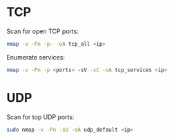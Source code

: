 # TCP

Scan for open TCP ports:
```bash
nmap -v -Pn -p- -oA tcp_all <ip>
```

Enumerate services:
```bash
nmap -v -Pn -p <ports> -sV -sC -oA tcp_services <ip>
```

# UDP

Scan for top UDP ports:
```bash
sudo nmap -v -Pn -sU -oA udp_default <ip>
```
